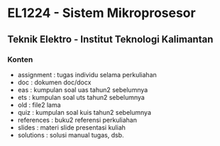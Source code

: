 # EL1224 - Sistem Mikroprosesor
## Teknik Elektro - Institut Teknologi Kalimantan


### Konten
- assignment    : tugas individu selama perkuliahan
- doc           : dokumen doc/docx
- eas           : kumpulan soal uas tahun2 sebelumnya
- ets           : kumpulan soal uts tahun2 sebelumnya
- old           : file2 lama
- quiz          : kumpulan soal kuis tahun2 sebelumnya
- references    : buku2 referensi perkuliahan
- slides        : materi slide presentasi kuliah
- solutions     : solusi manual tugas, dsb.

